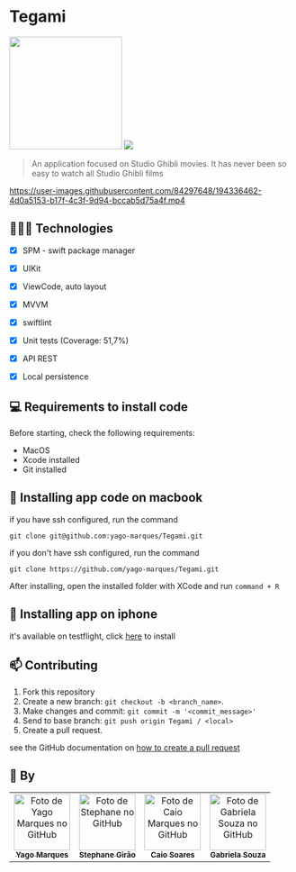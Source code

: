 # Tegami
<img src="https://user-images.githubusercontent.com/84297648/194332580-aae0caf6-a94d-4edb-a865-334e9a48915d.png" width=200/>
<img src="https://img.shields.io/badge/Swift-FA7343?style=for-the-badge&logo=swift&logoColor=white">

> An application focused on Studio Ghibli movies. It has never been so easy to watch all Studio Ghibli films

https://user-images.githubusercontent.com/84297648/194336462-4d0a5153-b17f-4c3f-9d94-bccab5d75a4f.mp4

## 👩🏾‍💻 Technologies
- [x] SPM - swift package manager
- [x] UIKit
- [x] ViewCode, auto layout
- [x] MVVM
- [x] swiftlint
- [x] Unit tests (Coverage: 51,7%)
- [x] API REST
- [x] Local persistence


## 💻 Requirements to install code

Before starting, check the following requirements:
* MacOS
* Xcode installed
* Git installed

## 🚀 Installing app code on macbook

if you have ssh configured, run the command
```
git clone git@github.com:yago-marques/Tegami.git
```
if you don't have ssh configured, run the command
```
git clone https://github.com/yago-marques/Tegami.git
```

After installing, open the installed folder with XCode and run `command + R`

## 🚀 Installing app on iphone

it's available on testflight, click [here](https://testflight.apple.com/join/6nChaZAJ) to install

## 📫 Contributing
1. Fork this repository
2. Create a new branch: `git checkout -b <branch_name>`.
3. Make changes and commit: `git commit -m '<commit_message>'`
4. Send to base branch: `git push origin Tegami / <local>`
5. Create a pull request.

see the GitHub documentation on [how to create a pull request](https://help.github.com/en/github/collaborating-with-issues-and-pull-requests/creating-a-pull-request)

## 🤝 By

<table>
  <tr>
    <td align="center">
      <a href="https://github.com/yago-marques">
        <img src="https://avatars.githubusercontent.com/u/84297648?v=4" width="100px;" alt="Foto de Yago Marques no GitHub"/><br>
        <sub>
          <b>Yago Marques</b>
        </sub>
      </a>
    </td>
    <td align="center">
      <a href="https://github.com/stephane1809">
        <img src="https://avatars.githubusercontent.com/u/87672099?v=4" width="100px;" alt="Foto de Stephane no GitHub"/><br>
        <sub>
          <b>Stephane Girão</b>
        </sub>
      </a>
    </td>
    <td align="center">
      <a href="https://github.com/CaioFaSoares">
        <img src="https://avatars.githubusercontent.com/u/51139215?v=4" width="100px;" alt="Foto de Caio Marques no GitHub"/><br>
        <sub>
          <b>Caio Soares</b>
        </sub>
      </a>
    </td>
    <td align="center">
      <a href="https://github.com/souzagabriela">
        <img src="https://avatars.githubusercontent.com/u/82786161?v=4" width="100px;" alt="Foto de Gabriela Souza no GitHub"/><br>
        <sub>
          <b>Gabriela Souza</b>
        </sub>
      </a>
    </td>
  </tr>
</table>
